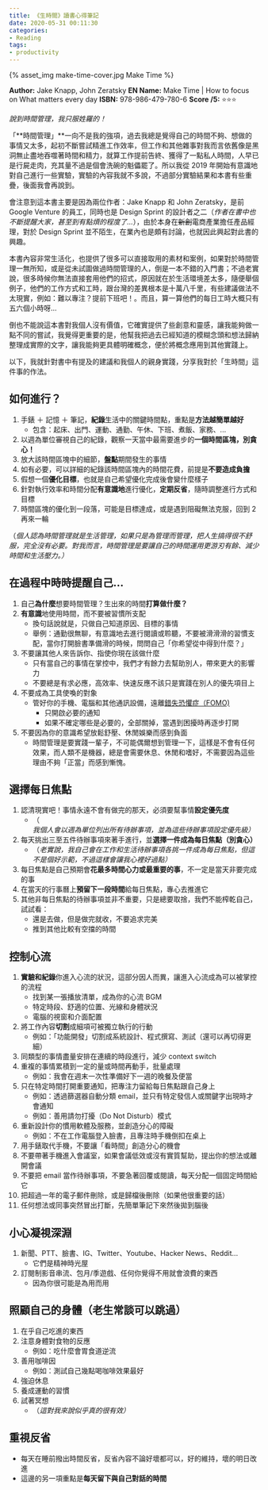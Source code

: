 ```yaml
---
title: 《生時間》讀書心得筆記
date: 2020-05-31 00:11:30
categories:
- Reading
tags:
- productivity
---
```


{% asset_img make-time-cover.jpg Make Time %}

**Author:** Jake Knapp, John Zeratsky
**EN Name:** Make Time | How to focus on What matters every day
**ISBN:** 978-986-479-780-6
**Score /5:** ⭐️⭐️⭐️

*說到時間管理，我只服姓羅的！*

<!-- more -->
「**時間管理」**一向不是我的強項，過去我總是覺得自己的時間不夠、想做的事情又太多，起初不斷嘗試精進工作效率，但工作和其他雜事對我而言依舊像是黑洞無止盡地吞噬著時間和精力，就算工作提前告終、獲得了一點私人時間，人早已是行屍走肉，充其量不過是個會洗碗的魁儡罷了。所以我從 2019 年開始有意識地對自己進行一些實驗，實驗的內容我就不多說，不過部分實驗結果和本書有些重疊，後面我會再說到。

會注意到這本書主要是因為兩位作者：Jake Knapp 和 John Zeratsky，是前 Google Venture 的員工，同時也是 Design Sprint 的設計者之二（*作者在書中也不斷提醒大家，甚至到有點煩的程度了...*），由於本身在~~新創~~電商產業擔任產品經理，對於 Design Sprint 並不陌生，在業內也是頗有討論，也就因此興起對此書的興趣。

本書內容非常生活化，也提供了很多可以直接取用的素材和案例，如果對於時間管理一無所知，或是從未試圖做過時間管理的人，倒是一本不錯的入門書；不過老實說，很多時候你無法直接套用他們的招式，原因就在於生活環境差太多，隨便舉個例子，他們的工作方式和工時，跟台灣的差異根本是十萬八千里，有些建議做法不太現實，例如：難以專注？提前下班吧！。而且，算一算他們的每日工時大概只有五六個小時呀...

倒也不能說這本書對我個人沒有價值，它確實提供了些創意和靈感，讓我能夠做一點不同的嘗試，我覺得更重要的是，他幫我把過去已經知道的模糊念頭和想法歸納整理成實際的文字，讓我能夠更具體明確概念，便於將概念應用到其他實踐上。

以下，我就針對書中有提及的建議和我個人的親身實踐，分享我對於「生時間」這件事的作法。

## 如何進行？

1. 手錶 ＋ 記憶 ＋ 筆記，**紀錄**生活中的關鍵時間點，重點是**方法越簡單越好**
    - 包含：起床、出門、運動、通勤、午休、下班、煮飯、家務、...
2. 以週為單位審視自己的紀錄，觀察一天當中最需要進步的**一個時間區塊，別貪心！**
3. 放大該時間區塊中的細節，**盤點**期間發生的事情
4. 如有必要，可以詳細的紀錄該時間區塊內的時間花費，前提是**不要造成負擔**
5. 假想一個**優化目標**，也就是自己希望優化完成後會變什麼樣子
6. 針對執行效率和時間分配**有意識地**進行優化，**定期反省**，隨時調整進行方式和目標
7. 時間區塊的優化到一段落，可能是目標達成，或是遇到阻礙無法克服，回到 2 再來一輪

（*個人認為時間管理就是生活管理，如果只是為管理而管理，把人生搞得很不舒服，完全沒有必要。對我而言，時間管理是要讓自己的時間運用更游刃有餘、減少時間和生活壓力。）*

## 在過程中時時提醒自己...

1. 自己**為什麼**想要時間管理？生出來的時間**打算做什麼？**
2. **有意識**地使用時間，而不要被習慣所支配
    - 換句話說就是，只做自己知道原因、目標的事情
    - 舉例：通勤很無聊，有意識地去進行閱讀或聆聽，不要被滑滑滑的習慣支配，當你打開臉書準備滑的時候，問問自己「你希望從中得到什麼？」
3. 不要讓其他人來告訴你、指使你現在該做什麼
    - 只有當自己的事情在掌控中，我們才有餘力去幫助別人，帶來更大的影響力
    - 不要總是有求必應，高效率、快速反應不該只是實踐在別人的優先項目上
4. 不要成為工具使喚的對象
    - 管好你的手機、電腦和其他通訊設備，遠離[錯失恐懼症（FOMO)](https://zh.wikipedia.org/zh-tw/错失恐惧症)
        - 只開啟必要的通知
        - 如果不確定哪些是必要的，全部關掉，當遇到困擾時再逐步打開
5. 不要因為你的意識希望放鬆舒壓、休閒娛樂而感到負面
    - 時間管理是要實踐一輩子，不可能偶爾想到管理一下，這樣是不會有任何效果，而人類不是機器，總是會需要休息、休閒和嗜好，不需要因為這些理由不夠「正當」而感到慚愧。

## 選擇每日焦點

1. 認清現實吧！事情永遠不會有做完的那天，必須要幫事情**設定優先度**
    - （*我個人會以週為單位列出所有待辦事項，並為這些待辦事項設定優先級）*
2. 每天挑出三至五件待辦事項來著手進行，並**選擇一件成為每日焦點（別貪心）**
    - （*老實說，我自己會在工作和生活待辦事項各挑一件成為每日焦點，但這不是個好示範，不過這樣會讓我心裡好過點）*
3. 每日焦點是自己預期會**花最多時間心力或最重要的事**，不一定是當天非要完成的事
4. 在當天的行事曆上**預留下一段時間**給每日焦點，專心去推進它
5. 其他非每日焦點的待辦事項並非不重要，只是總要取捨，我們不能榨乾自己，試試看：
    - 還是去做，但是做完就收，不要追求完美
    - 推到其他比較有空擋的時間

## 控制心流

1. **實驗和紀錄**你進入心流的狀況，這部分因人而異，讓進入心流成為可以被掌控的流程
    - 找到某一張播放清單，成為你的心流 BGM
    - 特定時段、舒適的位置、光線和身體狀況
    - 電腦的視窗和介面配置
2. 將工作內容**切割**成細項可被獨立執行的行動
    - 例如：「功能開發」切割成系統設計、程式撰寫、測試（還可以再切得更細）
3. 同類型的事情盡量安排在連續的時段進行，減少 context switch
4. 重複的事情累積到一定的量或時間再動手，批量處理
    - 例如：我會在週末一次性準備好下一週的晚餐及便當
5. 只在特定時間打開重要通知，把專注力留給每日焦點跟自己身上
    - 例如：透過篩選器自動分類 email，並只有特定發信人或關鍵字出現時才會通知
    - 例如：善用請勿打擾（Do Not Disturb）模式
6. 重新設計你的慣用軟體及服務，並創造分心的障礙
    - 例如：不在工作電腦登入臉書，且專注時手機倒扣在桌上
7. 用手錶取代手機，不要讓「看時間」創造分心的機會
8. 不要帶著手機進入會議室，如果會議低效或沒有實質幫助，提出你的想法或離開會議
9. 不要把 email 當作待辦事項，不要急著回覆或閱讀，每天分配一個固定時間給它
10. 把超過一年的電子郵件刪除，或是歸檔後刪除（如果他很重要的話）
11. 任何想法或同事突然冒出打斷，先簡單筆記下來然後拋到腦後

## 小心凝視深淵

1. 新聞、PTT、臉書、IG、Twitter、Youtube、Hacker News、Reddit...
    - 它們是精神時光屋
2. 訂閱制影音串流、包月/季遊戲、任何你覺得不用就會浪費的東西
    - 因為你很可能是為用而用

## 照顧自己的身體（老生常談可以跳過）

1. 在乎自己吃進的東西
2. 注意身體對食物的反應
    - 例如：吃什麼會胃食道逆流
3. 善用咖啡因
    - 例如：測試自己幾點喝咖啡效果最好
4. 強迫休息
5. 養成運動的習慣
6. 試著冥想
    - （*這對我來說似乎真的很有效）*

## 重視反省

- 每天在睡前撥出時間反省，反省內容不論好壞都可以，好的維持，壞的明日改進
- 這邊的另一項重點是**每天留下與自己對話的時間**
